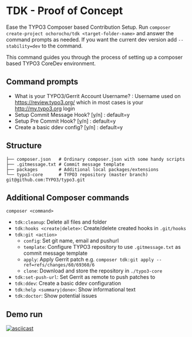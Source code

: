 # TDK - Proof of Concept

Ease the TYPO3 Composer based Contribution Setup.
Run `composer create-project ochorocho/tdk <target-folder-name>` and answer
the command prompts as needed. If you want the current dev version add `--stability=dev`
to the command.

This command guides you through the process of setting up a
composer based TYPO3 CoreDev environment.

## Command prompts

* What is your TYPO3/Gerrit Account Username? : Username used on https://review.typo3.org/ 
  which in most cases is your http://my.typo3.org login 
* Setup Commit Message Hook? [y/n] : default=y
* Setup Pre Commit Hook? [y/n] : default=y
* Create a basic ddev config? [y/n] : default=y

## Structure

```
├── composer.json   # Ordinary composer.json with some handy scripts
├── .gitmessage.txt # Commit message template
├── packages        # Additional local packages/extensions
└── typo3-core      # TYPO3 repository (master branch) git@github.com:TYPO3/typo3.git  
```

## Additional Composer commands

`composer <command>`

* `tdk:cleanup`: Delete all files and folder
* `tdk:hooks <create|delete>`: Create/delete created hooks in `.git/hooks`
* `tdk:git <action>`
  * `config`: Set git name, email and pushurl
  * `template`: Configure TYPO3 repository to use `.gitmessage.txt` as commit message template
  * `apply`: Apply Gerrit patch e.g. `composer tdk:git apply --ref=refs/changes/60/69360/6`
  * `clone`: Download and store the repository in `./typo3-core`
* `tdk:set-push-url`: Set Gerrit as remote to push patches to
* `tdk:ddev`: Create a basic ddev configuration
* `tdk:help <summary|done>`: Show informational text
* `tdk:doctor`: Show potential issues 

## Demo run

[![asciicast](https://asciinema.org/a/xuY3Zx6k7I7OdLLRkLJBiUDnT.svg)](https://asciinema.org/a/xuY3Zx6k7I7OdLLRkLJBiUDnT)
